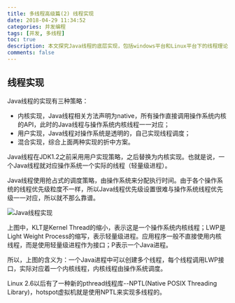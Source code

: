 ```yaml
---
title: 多线程高级篇(2) 线程实现
date: 2018-04-29 11:34:52
categories: 并发编程
tags: [并发, 多线程]
toc: true
description: 本文探究Java线程的底层实现，包括windows平台和Linux平台下的线程理论、原理和基本实现。
comments: false
---
```


## 线程实现

Java线程的实现有三种策略：

- 内核实现，Java线程相关方法声明为native，所有操作直接调用操作系统内核的API，此时的Java线程与操作系统内核线程一一对应；
- 用户实现，Java线程对操作系统是透明的，自己实现线程调度；
- 混合实现，综合上面两种实现的折中方案。

Java线程在JDK1.2之前采用用户实现策略，之后替换为内核实现。也就是说，一个Java线程就对应操作系统一个实际的线程（轻量级进程）。

Java线程使用抢占式的调度策略，由操作系统来分配执行时间。由于各个操作系统的线程优先级粒度不一样，所以Java线程优先级设置很难与操作系统线程优先级一一对应，所以就不那么靠谱。

![Java线程实现](/images/thread_os.png)

上图中，KLT是Kernel Thread的缩小，表示这是一个操作系统内核线程；LWP是Light Weight Process的缩写，表示轻量级进程。应用程序一般不直接使用内核线程，而是使用轻量级进程作为接口；P表示一个Java进程。

所以，上图的含义为：一个Java进程中可以创建多个线程，每个线程调用LWP接口，实际对应着一个内核线程，内核线程由操作系统调度。

Linux 2.6以后有了一种新的pthread线程库--NPTL(Native POSIX Threading Library)，hotspot虚拟机就是使用NPTL来实现多线程的。